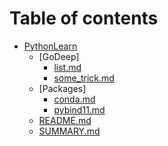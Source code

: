 # Table of contents

* [PythonLearn](./README.md)
  * [GoDeep]
    * [list.md](GoDeep/list.md)
    * [some_trick.md](GoDeep/some_trick.md)
  * [Packages]
    * [conda.md](Packages/conda.md)
    * [pybind11.md](Packages/pybind11.md)
  * [README.md](README.md)
  * [SUMMARY.md](SUMMARY.md)